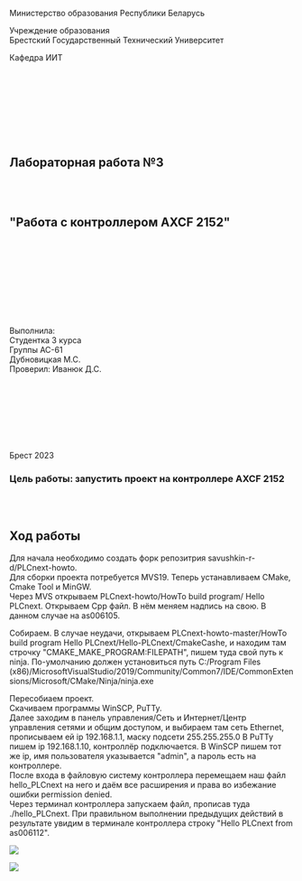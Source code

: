 Министерство образования Республики Беларусь  

Учреждение образования   
Брестский Государственный Технический Университет 

Кафедра ИИТ
<br/><br/><br/><br/><br/><br/><br/><br/><br/>
## Лабораторная работа №3
<br/><br/>
## "Работа с контроллером AXCF 2152"
<br/><br/><br/><br/><br/><br/><br/><br/><br/>
Выполнила:  
Студентка 3 курса  
Группы АС-61  
Дубновицкая М.С.  
Проверил:
Иванюк Д.С.
<br/><br/><br/><br/><br/><br/><br/><br/><br/>
Брест 2023

### Цель работы: запустить проект на контроллере AXCF 2152
<br/><br/>
## Ход работы 

Для начала необходимо создать форк репозитрия savushkin-r-d/PLCnext-howto.   
Для сборки проекта потребуется MVS19. Теперь устанавливаем CMake, Cmake Tool и MinGW.   
Через MVS открываем PLCnext-howto/HowTo build program/ Hello PLCnext. Открываем Cpp файл. В нём меняем надпись на свою. В данном случае на as006105.  

Собираем. В случае неудачи, открываем PLCnext-howto-master/HowTo build program Hello PLCnext/Hello-PLCnext/CmakeCashe, и находим там строчку "CMAKE_MAKE_PROGRAM:FILEPATH", пишем туда свой путь к ninja. По-умолчанию должен установиться путь C:/Program Files (x86)/MicrosoftVisualStudio/2019/Community/Common7/IDE/CommonExtensions/Microsoft/CMake/Ninja/ninja.exe 

Пересобиаем проект.   
Скачиваем программы WinSCP, PuTTy.   
Далее заходим в панель управления/Сеть и Интернет/Центр управления сетями и общим доступом, и выбираем там сеть Ethernet, прописываем ей ip 192.168.1.1, маску подсети 255.255.255.0
В PuTTy пишем ip 192.168.1.10, контроллёр подключается.
В WinSCP пишем тот же ip, имя пользователя указывается "admin", а пароль есть на контроллере.   
После входа в файловую систему контроллера перемещаем наш файл hello_PLCnext на него и даём все расширения и права во избежание ошибки permission denied.   
Через терминал контроллера запускаем файл, прописав туда ./hello_PLCnext. При правильном выполнении предыдущих действий в результате увидим в терминале контроллера строку "Hello PLCnext from as006112".   

![](../../images/Lab3Result.jpg)

![](../../images/Lab3Photo.jpg)
